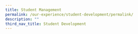 ```yaml
---
title: Student Management
permalink: /our-experience/student-development/permalink/
description: ""
third_nav_title: Student Development
---
```

